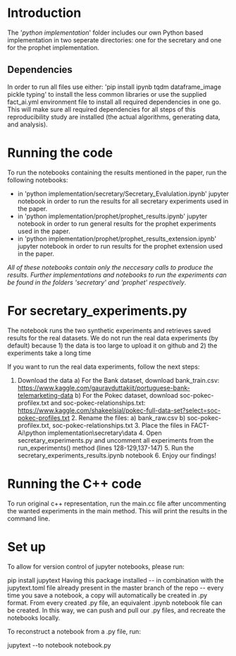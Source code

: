 # Introduction
The '_python implementation_' folder includes our own Python based implementation in two seperate directories: one for the secretary and one for the prophet implementation.

## Dependencies
In order to run all files use either: 'pip install ipynb tqdm dataframe_image pickle typing' to install the less common libraries or use the supplied fact_ai.yml environment file to install all required dependencies in one go. This will make sure all required dependencies for all steps of this reproducibility study are installed (the actual algorithms, generating data, and analysis).

# Running the code

To run the notebooks containing the results mentioned in the paper, run the following notebooks:
* in 'python implementation/secretary/Secretary_Evalulation.ipynb' jupyter notebook in order to run the results for all secretary experiments used in the paper.
* in 'python implementation/prophet/prophet_results.ipynb' jupyter notebook in order to run general results for the prophet experiments used in the paper.
* in 'python implementation/prophet/prophet_results_extension.ipynb' jupyter notebook in order to run  results for the prophet extension used in the paper.

_All of these notebooks contain only the neccesary calls to produce the results. Further implementations and notebooks to run the experiments can be found in the folders 'secretary' and 'prophet' respectively_.

# For secretary_experiments.py
The notebook runs the two synthetic experiments and retrieves saved results for the real datasets. We do not run the real data experiments (by default) because 1) the data is too large to upload it on github and 2) the experiments take a long time

If you want to run the real data experiments, follow the next steps:
  1. Download the data
    a) For the Bank dataset, download bank_train.csv: https://www.kaggle.com/gauravduttakiit/portuguese-bank-telemarketing-data
    b) For the Pokec dataset, download soc-pokec-profilex.txt and soc-pokec-relationships.txt: https://www.kaggle.com/shakeelsial/pokec-full-data-set?select=soc-pokec-profiles.txt
    2. Rename the files:
      a) bank_raw.csv
      b) soc-pokec-profilex.txt, soc-pokec-relationships.txt
    3. Place the files in FACT-Ai\python implementation\secretary\data
    4. Open secretary_experiments.py and uncomment all experiments from the run_experiments() method (lines 128-129,137-147)
    5. Run the secretary_experiments_results.ipynb notebook
    6. Enjoy our findings!

# Running the C++ code
To run original c++ representation, run the main.cc file after uncommenting the wanted experiments in the main method. This will print the results in the command line.

# Set up
To allow for version control of jupyter notebooks, please run:

pip install jupytext
Having this package installed -- in combination with the jupytext.toml file already present in the master branch of the repo -- every time you save a notebook, a copy will automatically be created in .py format. From every created .py file, an equivalent .ipynb notebook file can be created. In this way, we can push and pull our .py files, and recreate the notebooks locally.

To reconstruct a notebook from a .py file, run:

jupytext --to notebook notebook.py
